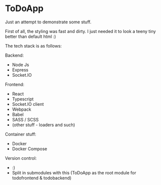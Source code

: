# ToDoApp
Just an attempt to demonstrate some stuff.

First of all, the styling was fast and dirty. I just needed it to look a teeny tiny better than default html :)

The tech stack is as follows:

Backend:
- Node Js
- Express
- Socket.IO

Frontend:
- React
- Typescript
- Socket.IO client
- Webpack
- Babel
- SASS / SCSS
- (other stuff - loaders and such)

Container stuff:
- Docker
- Docker Compose

Version control:
- :)
- Split in submodules with this (ToDoApp as the root module for todofrontend & todobackend)
